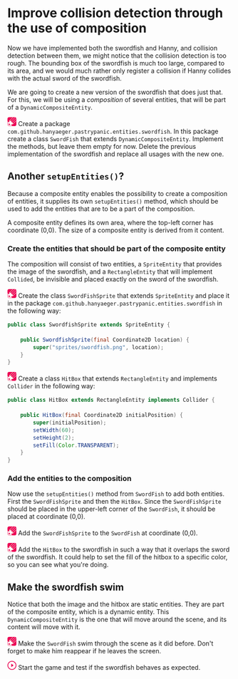 # Improve collision detection through the use of composition

Now we have implemented both the swordfish and Hanny, and collision detection
between them, we might notice that the collision detection is too rough. The
bounding box of the swordfish is much too large, compared to its area, and we
would much rather only register a collision if Hanny collides with the actual
sword of the swordfish.

We are going to create a new version of the swordfish that does just that. For
this, we will be using a *composition* of several entities, that will be part of
a `DynamicCompositeEntity`.

![Edit](images/edit.png) Create a package
`com.github.hanyaeger.pastrypanic.entities.swordfish`. In this package create a
class `SwordFish` that extends `DynamicCompositeEntity`. Implement the methods,
but leave them empty for now. Delete the previous implementation of the
swordfish and replace all usages with the new one.

## Another `setupEntities()`?

Because a composite entity enables the possibility to create a 
composition of entities, it supplies its own `setupEntities()` method, which 
should be used to add the entities that are to be a part of the composition. 

A composite entity defines its own area, where the top-left corner has 
coordinate (0,0). The size of a composite entity is derived from it content.

### Create the entities that should be part of the composite entity

The composition will consist of two entities, a `SpriteEntity` that provides 
the image of the swordfish, and a `RectangleEntity` that will implement 
`Collided`, be invisible and placed exactly on the sword of the swordfish.

![Edit](images/edit.png) Create the class `SwordFishSprite` that extends 
`SpriteEntity` and place it in the package 
`com.github.hanyaeger.pastrypanic.entities.swordfish` in the following way:

```java
public class SwordfishSprite extends SpriteEntity {

    public SwordfishSprite(final Coordinate2D location) {
        super("sprites/swordfish.png", location);
    }
}
```

![Edit](images/edit.png) Create a class `HitBox` that extends `RectangleEntity`
and implements `Collider` in the following way:

```java
public class HitBox extends RectangleEntity implements Collider {

    public HitBox(final Coordinate2D initialPosition) {
        super(initialPosition);
        setWidth(60);
        setHeight(2);
        setFill(Color.TRANSPARENT);
    }
}
```

### Add the entities to the composition

Now use the `setupEntities()` method from `SwordFish` to add both entities. 
First the `SwordFishSprite` and then the `HitBox`. Since the 
`SwordFishSprite` should be placed in the upper-left corner of the 
`SwordFish`, it should be placed at coordinate (0,0). 

![Edit](images/edit.png) Add the `SwordFishSprite` to the `SwordFish` at 
coordinate (0,0).

![Edit](images/edit.png) Add the `HitBox` to the swordfish in such a way 
that it overlaps the sword of the swordfish. It could help to set the fill 
of the hitbox to a specific color, so you can see what you're doing.

## Make the swordfish swim

Notice that both the image and the hitbox are static entities. They are part 
of the composite entity, which is a dynamic entity. This 
`DynamicCompositeEntity` is the one that will move around the scene, and its 
content will move with it. 

![Edit](images/edit.png) Make the `SwordFish` swim through the scene as it 
did before. Don't forget to make him reappear if he leaves the screen.

![Run](images/play.png) Start the game and test if the swordfish behaves as 
expected. 


